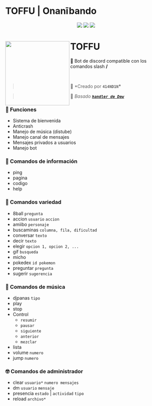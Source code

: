 # TOFFU | Onanībando

<div align="center">

<a href="https://www.nodejs.org" target="_blank"><img src="https://img.shields.io/badge/-NODE.JS-6DA55F?style=for-the-badge&logo=nodedotjs&logoColor=white"/></a> <a href="https://discord.js.org/#/" target="_blank"><img src="https://img.shields.io/badge/-DISCORD%20JS-5a69ea?style=for-the-badge&logo=discord&logoColor=white"/></a> <a href="https://distube.js.org/#/docs/DisTube/stable/general/welcome" target="_blank"><img src="https://img.shields.io/badge/-distube-ed4245?style=for-the-badge&logo=youtube&logoColor=white"/></a>

</div>

<div>
  <img width="200" align="left" src="https://i.ibb.co/9qct1t3/Toffu-V3-Icon.png"/>
  <h1>TOFFU</h1>
  <p>
    💬 Bot de discord compatible con los comandos slash <b>/</b>
  </p>
  <br>
</div>

> 👤 \*Creado por **`414ND1N`\***

> 👤 _Basado [**`handler de Dew`**](https://github.com/dewstouh/handler-v14)_

### 🔧 Funciones

- Sistema de bienvenida
- Anticrash
- Manejo de música (distube)
- Manejo canal de mensajes
- Mensajes privados a usuarios
- Manejo bot

### 💬 Comandos de información

- ping
- pagina
- codigo
- help

### 💱 Comandos variedad

- 8ball `pregunta`
- accion `usuario` `accion`
- amiibo `personaje`
- buscaminas `columna, fila, dificultad`
- conversar `texto`
- decir `texto`
- elegir `opcion 1, opcion 2, ...`
- gif `busqueda`
- micho
- pokedex `id pokemon`
- preguntar `pregunta`
- sugerir `sugerencia`

### 🎵 Comandos de música

- djpanas `tipo`
- play
- stop
- Control
  - `resumir`
  - `pausar`
  - `siguiente`
  - `anterior`
  - `mezclar`
- lista
- volume `numero`
- jump `numero`

### 🤓 Comandos de administrador

- clear `usuario*` `numero mensajes`
- dm `usuario` `mensaje`
- presencia `estado` | `actividad` `tipo`
- reload `archivo*`

